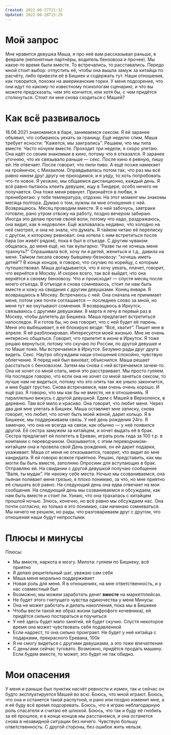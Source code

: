 ```yaml
---
Created: 2022-06-27T21:32
Updated: 2022-06-28T15:29
---
```

# Мой запрос
Мне нравится девушка Маша, я про неё вам рассказывал раньше, в феврале (непонятные партнёры, водитель бензовоза и прочее). Мы какое-то время были вместе. То встречались, то расставались. Передо мной стоит выбор: отпустить её, чтобы она вышла замуж за китайца по расчёту, либо привезти её в Бишкек и содержать тут.
Наши отношения, как говорится, похожи на американские горки. У меня подозрение, что они идут по какому-то известному психологам сценарию, и что вы можете предсказать, чем это кончится, или хотя бы, с чем придётся столкнуться. Стоит ли мне снова сходиться с Машей?
# Как всё развивалось
18.08.2021 знакомимся в баре, занимаемся сексом. Я ей заранее объявил, что собираюсь уехать за границу. Ещё неделю спим, Маша требует ясности: “Кажется, мы заигрались”. Решаем, что мы типа вместе. Часто ночуем вместе. Проходит три недели, я скоро улетаю.
Она идёт со своим знакомым в кино, потому что я отказался. Я заранее уточняю, что их связывало раньше — секс. После кино я ревную, пишу ей. Не отвечает. После говорит, что пили пиво. А ещё позже намекает на тройничок, с Михаилом. Оправдывалась потом так, что раз мы всё равно никем друг другу не приходимся, и я уеду, то хоть попробовать что-то новое.
Я уезжаю, мы общаемся дистанционно, каждый день. Я всё равно пытаюсь клеить девушек, ищу в Тиндере, особо ничего не получается. Она тоже меня ревнует. Признаётся в любви, я пренебрегаю: у тебя температура, отдохни. На этот момент мы знакомы месяца полтора. Думаю о том, нужны ли мне отношения с ней.
Возвращаюсь. Месяц проводим вместе. Я о ней забочусь, завтраки готовлю, рано утром отвожу на работу, поздно вечером забираю. Иногда это делаю против своей воли, потому что надо, раздражаюсь, она видит, как я недоволен. Ещё жаловалась недавно, что холодно на неё смотрел, и она не знала, что думать.
Я тайком читаю её переписку с другом, к которому ревновал: она хотела с ним встретиться после бара (он живёт рядом), пока я был в отъезде. С другим чуваком общалась, до меня ещё, но так вульгарно: “Разве ты не хочешь меня трахнуть?”
Спрашивала всё, хочу ли я детей, жениться и т.д., давила на меня. Тайком писала своему бывшему-безновозу: “хочешь иметь детей”?
В конце концов, я говорю, что скучаю по корейцу, с которым путешествовал. Маша догадывается, что я хочу уехать, плачет, говорит, что вернётся в Москву. И скорее всего, так всё выйдет, что она вернётся к своему бензовозу. Что и происходит — спустя месяц после моего отъезда. В отъезде я снова сомневаюсь, стоит ли нам быть вместе и хожу на свидания с другим девушками.
Конец января. Я возвращаюсь в Москву. Встречаюсь с ней. Она сначала не принимает меня, потом уже почти соглашается — последнее слово за мной, но меня тут же окутывают сомнения. Я возвращаюсь в Иркутск, связываюсь с другими девушками.
8 марта я лечу в первый раз в Москву, чтобы долететь до Бишкека. Маша предлагает встретиться напоследок. Я и готов бы, но она говорит, что с ней будет её парень. Меня это выбешивает, я её блокирую везде: “Всё, хватит”.
Пишет мне в апреле. Я её разблокировал. Интересуется моей жизнью. Мне не очень интересно общаться. Говорит, что прилетит в июне в Иркутск. Я тоже решаю вернуться, потому что скучаю по России, по другой девушке и по Маше тоже.
Мы встречаемся в Иркутсе. Безумно рады друг друга видеть. Секс. Наутро обсуждаем наши отношения спокойно, чувствую облегчение. Я перед ней был виноват, объяснился. Маша решает расстаться с бензовозом. Затем мы снова с ней встречаемся зачем-то. Она не хочет со мной спать, меня это расстраивает. Мы просто гуляем. На последок говорю, что если она не хочет со мной заняться сексом, то лучше нам не видеться, потому что это опять так же уныло закончится, и мне будет грустно.
Снова встречаемся, нам очень очень хорошо. И ещё раз. Я говорю, что мы как бы не вместе, не в отношенияъ. Я параллельно вижусь с другой девушкой. Едем с Машей в Верхоленск, в деревню. Там всё мило и красиво. Она говорит, что любит меня. Через два дня мне улетать в Бишкек. Маша оставляет мне записку, снова говорит, что любит, что хочет быть моей женой, дарит кольцо.
Я в Бишкеке, мы поддерживаем связь. У неё день рождения 24го. Я замечаю, что она не всегда на связи, как обычно — у неё появился другой. Её сестра замужем за китайцем, и хочет выдать её в брак. Сестра предлагает ей полететь в Ереван, играть роль гида за 100 т.р. в компании с переводчиком. Оказывается, с этим переводчиком-китайцем она и провела свой День рождения, он ей дарит подарки, ухаживает. Маша от меня не отказывается, говорит, что видит во мне кандидата. Я ей говорю всякое приятное.
Решаю, представить, как мы могли бы быть вместе, заполняю Опросник для вступающих в брак. Отправляю ей. На свидании с другой девушкой получаю сообщение “Валя, ты мудак”. Не нахожу себе места. Ночью мы созваниваемся, она пьяная поливает меня грязью, я плохо понимаю, за что, но мне приятно её слышать всё равно.
На следующий день она едва отвечает на мои сообщения. На следующий день мы созваниваемся и обсуждаем, как нам быть вместе и стоит ли. Узнаю, что она трахалась с китайцем прошлой ночью. Злюсь, конечно, но всё равно мы обсуждаем нас. Она почти согласно, но только я это понимаю, сам начинаю сомневаться.
Мы ничего не решили, но рады, что разговариваем друг с другом, что отношения наши будут непростыми.
# Плюсы и минусы
Плюсы:
- Мы вместе, наркота в мозгу. Милота: гуляем по Бишкеку, всё приятно
- Я делаю решительный шаг, уважаю сам себя
- Маша меня морально поддерживает
- Новая роль для меня. Я в отношениях, на мне ответственность, и у нас совместный быт
- Возможно, мы можем заработать денег **вместе** на маркетплейсах.
- Не будет этого гнетущего чувства одиночества у меня
Минусы:
- Она не может работать и делать накопления, пока мы в Бишкеке
- Чтобы вести такой же образ жизни (цифрофого кочевника), ей придётся сильно постараться и поучиться
- У неё здесь будет мало занятий, ей будет скучно. Спустя некоторое время она может чувствовать себя подавленной
- Если надоест, то она сильно проиграет. Не будет у неё китайца с подарками, прекрасного Еревана, 100к
- Я не смогу видеться с другими девушками, а это тоже впечатления
- С деньгами сейчас туговато. Возможно, придётся продать машину. Если будем вместе, то может, это будет не так обидно.
# Мои опасения
У меня и раньше был пунктик насчёт ревности и измен, так и сейчас он будто эксплуатируется Машей во всю. Боюсь, что мной играют. Боюсь, что она и останется такой распутной, и рано или поздно изменит мне, а я её буду всё время подозревать.
Боюсь, что я играю неблагодарную роль спасателя и считаю её шлюхой. Боюсь, что так и буду её гнобить за её прошлое, и в конце концов мы расстанемся, и она останется снова в незавидной ситуации без ничего. Чувствую большу ответственность.
С другой стороны, без ошибок жить нельзя.